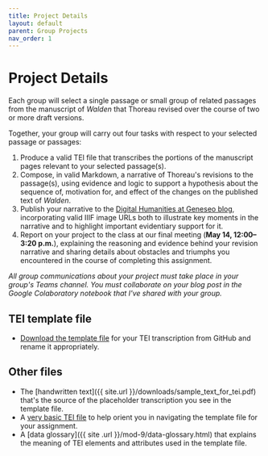 ```yaml
---
title: Project Details
layout: default
parent: Group Projects
nav_order: 1
---
```


# Project Details

Each group will select a single passage or small group of related passages from the manuscript of *Walden* that Thoreau revised over the course of two or more draft versions.

Together, your group will carry out four tasks with respect to your selected passage or passages:

1. Produce a valid TEI file that transcribes the portions of the manuscript pages relevant to your selected passage(s).
2. Compose, in valid Markdown, a narrative of Thoreau's revisions to the passage(s), using evidence and logic to support a hypothesis about the sequence of, motivation for, and effect of the changes on the published text of *Walden*.
3. Publish your narrative to the [Digital Humanities at Geneseo blog](https://dh.sunygeneseoenglish.org), incorporating valid IIIF image URLs both to illustrate key moments in the narrative and to highlight important evidentiary support for it.
4. Report on your project to the class at our final meeting (**May 14, 12:00&ndash;3:20 p.m.**), explaining the reasoning and evidence behind your revision narrative and sharing details about obstacles and triumphs you encountered in the course of completing this assignment.

*All group communications about your project must take place in your group's Teams channel. You must collaborate on your blog post in the Google Colaboratory notebook that I've shared with your group.*

## TEI template file

- [Download the template file](https://github.com/WhatTheDickens/engl340-s24/blob/main/assets/tei-template.xml) for your TEI transcription from GitHub and rename it appropriately.

## Other files

- The [handwritten text]({{ site.url }}/downloads/sample_text_for_tei.pdf) that's the source of the placeholder transcription you see in the template file.
- A [very basic TEI file](https://github.com/WhatTheDickens/engl340-s24/blob/main/downloads/basic_tei_file.xml) to help orient you in navigating the template file for your assignment.
- A [data glossary]({{ site .url }}/mod-9/data-glossary.html) that explains the meaning of TEI elements and attributes used in the template file.